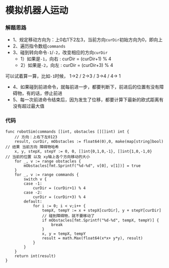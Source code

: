 # 模拟机器人运动
### 解题思路
* 1、规定移动方向为：上0右1下2左3，当前方向``curDir``初始方向为0，即向上
* 2、遍历指令数组``commands``
* 3、碰到转向命令``-1``/``-2``，改变相应的方向``curDir``
    * 1）如果是``-1``，向右 : curDir = (curDir+1) % 4
    * 2）如果是``-2``，向左 : curDir = (curDir+3) % 4

可以试着算一算，比如``-1``时候， 1->2 / 2->3 / 3->4 / 4-> 1

* 4、如果碰到前进命令，就每前进一步，都要判断下，前进后的位置有没有障碍物，有的话，停止前进
* 5、每一次前进命令结束后，因为发生了位移，都要计算下最新的欧式距离有没有超过最大值

### 代码

```golang
func robotSim(commands []int, obstacles [][]int) int {
	// 方向：上右下左0123
	result, curDir, mObstacles := float64(0),0, make(map[string]bool) // 结果 当前方向 障碍物哈希
	x, y, stepX, stepY := 0, 0, []int{0,1,0,-1}, []int{1,0,-1,0}      // 当前的位置 以及 xy轴上各个方向移动的大小
	for _, v := range obstacles {
		mObstacles[fmt.Sprintf("%d-%d", v[0], v[1])] = true
	}
	for _, v := range commands {
		switch v {
		case -1:
			curDir = (curDir+1) % 4
		case -2:
			curDir = (curDir+3) % 4
		default:
			for i := 0; i < v;i++ {
				tempX, tempY := x + stepX[curDir], y + stepY[curDir]
				// 碰到障碍物，就不要移动了
				if mObstacles[fmt.Sprintf("%d-%d", tempX, tempY)] {
					break
				}
				x, y = tempX, tempY
				result = math.Max(float64(x*x+ y*y), result)
			}
		}
	}
	return int(result)
}
```
